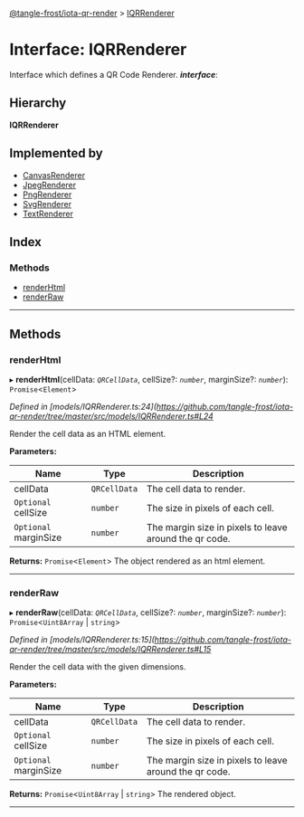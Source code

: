 [@tangle-frost/iota-qr-render](../README.md) > [IQRRenderer](../interfaces/iqrrenderer.md)

# Interface: IQRRenderer

Interface which defines a QR Code Renderer.
*__interface__*: 

## Hierarchy

**IQRRenderer**

## Implemented by

* [CanvasRenderer](../classes/canvasrenderer.md)
* [JpegRenderer](../classes/jpegrenderer.md)
* [PngRenderer](../classes/pngrenderer.md)
* [SvgRenderer](../classes/svgrenderer.md)
* [TextRenderer](../classes/textrenderer.md)

## Index

### Methods

* [renderHtml](iqrrenderer.md#renderhtml)
* [renderRaw](iqrrenderer.md#renderraw)

---

## Methods

<a id="renderhtml"></a>

###  renderHtml

▸ **renderHtml**(cellData: *`QRCellData`*, cellSize?: *`number`*, marginSize?: *`number`*): `Promise`<`Element`>

*Defined in [models/IQRRenderer.ts:24](https://github.com/tangle-frost/iota-qr-render/tree/master/src/models/IQRRenderer.ts#L24*

Render the cell data as an HTML element.

**Parameters:**

| Name | Type | Description |
| ------ | ------ | ------ |
| cellData | `QRCellData` |  The cell data to render. |
| `Optional` cellSize | `number` |  The size in pixels of each cell. |
| `Optional` marginSize | `number` |  The margin size in pixels to leave around the qr code. |

**Returns:** `Promise`<`Element`>
The object rendered as an html element.

___
<a id="renderraw"></a>

###  renderRaw

▸ **renderRaw**(cellData: *`QRCellData`*, cellSize?: *`number`*, marginSize?: *`number`*): `Promise`<`Uint8Array` | `string`>

*Defined in [models/IQRRenderer.ts:15](https://github.com/tangle-frost/iota-qr-render/tree/master/src/models/IQRRenderer.ts#L15*

Render the cell data with the given dimensions.

**Parameters:**

| Name | Type | Description |
| ------ | ------ | ------ |
| cellData | `QRCellData` |  The cell data to render. |
| `Optional` cellSize | `number` |  The size in pixels of each cell. |
| `Optional` marginSize | `number` |  The margin size in pixels to leave around the qr code. |

**Returns:** `Promise`<`Uint8Array` | `string`>
The rendered object.

___

